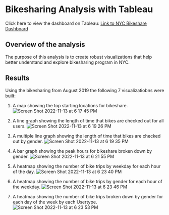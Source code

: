 # Bikesharing Analysis with Tableau

Click here to view the dashboard on Tableau: [Link to NYC Bikeshare Dashboard](https://public.tableau.com/app/profile/sofiya.malko/viz/NYCBikeshareAnalysis_16683829361010/NYCBikeAnalysis?publish=yes)

## Overview of the analysis

The purpose of this analysis is to create robust visualizations that help better understand and explore bikesharing program in NYC. 

## Results

Using the bikesharing from August 2019 the following 7 visualizatiobns were built: 

1) A map showing the top starting locations for bikeshare. 
![Screen Shot 2022-11-13 at 6 17 45 PM](https://user-images.githubusercontent.com/110862261/201552318-86d1ca40-5ff9-4a31-bf8a-451ff888ac02.png)

2) A line graph showing the length of time that bikes are checked out for all users. 
![Screen Shot 2022-11-13 at 6 19 26 PM](https://user-images.githubusercontent.com/110862261/201552401-b7af736e-9544-47b8-bdf8-09f5871e05c4.png)

3) A multiple line graph showing the length of time that bikes are checked out by gender. 
![Screen Shot 2022-11-13 at 6 19 35 PM](https://user-images.githubusercontent.com/110862261/201552425-779d1422-1d82-4ad6-999d-48b0da403428.png)

4) A bar graph showing the peak hours for bikeshare broken down by gender. 
![Screen Shot 2022-11-13 at 6 21 55 PM](https://user-images.githubusercontent.com/110862261/201552536-23a851d0-b1b8-4136-a3dd-5a65f626daf4.png)

5) A heatmap showing the number of bike trips by weekday for each hour of the day. 
![Screen Shot 2022-11-13 at 6 23 40 PM](https://user-images.githubusercontent.com/110862261/201552670-7c04d87c-93f8-4320-b9e1-a197101ec8cc.png)

6) A heatmap showing the number of bike trips by gender for each hour of the weekday. 
![Screen Shot 2022-11-13 at 6 23 46 PM](https://user-images.githubusercontent.com/110862261/201552681-1ae60a45-b6a1-45a3-a70e-b09d5d6ae2d2.png)

7) A heatmap showing the number of bike trips broken down by gender for each day of the week by each Usertype.
![Screen Shot 2022-11-13 at 6 23 53 PM](https://user-images.githubusercontent.com/110862261/201552686-6656b87d-9b71-475d-be29-d991479d1653.png)
